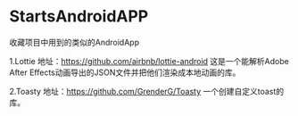 # StartsAndroidAPP
收藏项目中用到的类似的AndroidApp

1.Lottie
地址：https://github.com/airbnb/lottie-android
这是一个能解析Adobe After Effects动画导出的JSON文件并把他们渲染成本地动画的库。


2.Toasty
地址：https://github.com/GrenderG/Toasty
一个创建自定义toast的库。
